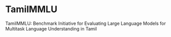 # TamilMMLU
TamilMMLU: Benchmark Initiative for Evaluating Large Language Models for Multitask Language Understanding in Tamil
